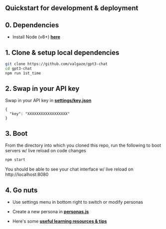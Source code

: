 ## Quickstart for development & deployment

## 0. Dependencies

- Install Node (v8+) **[here](https://nodejs.org/en/)**

## 1. Clone & setup local dependencies

```sh
git clone https://github.com/valgaze/gpt3-chat
cd gpt3-chat
npm run 1st_time
```

## 2. Swap in your API key

Swap in your API key in **[settings/key.json](settings/key.json)**

```
{
  "key": "XXXXXXXXXXXXXXXXXX"
}
```

## 3. Boot

From the directory into which you cloned this repo, run the following to boot servers w/ live reload on code changes

```sh
npm start
```

You should be able to see your chat interface w/ live reload on http://localhost:8080

## 4. Go nuts

- Use settings menu in bottom right to switch or modify personas

- Create a new persona in **[personas.js](src/personas.js)**

- Here's some **[useful learning resources & tips](./docs/resources.md)**

